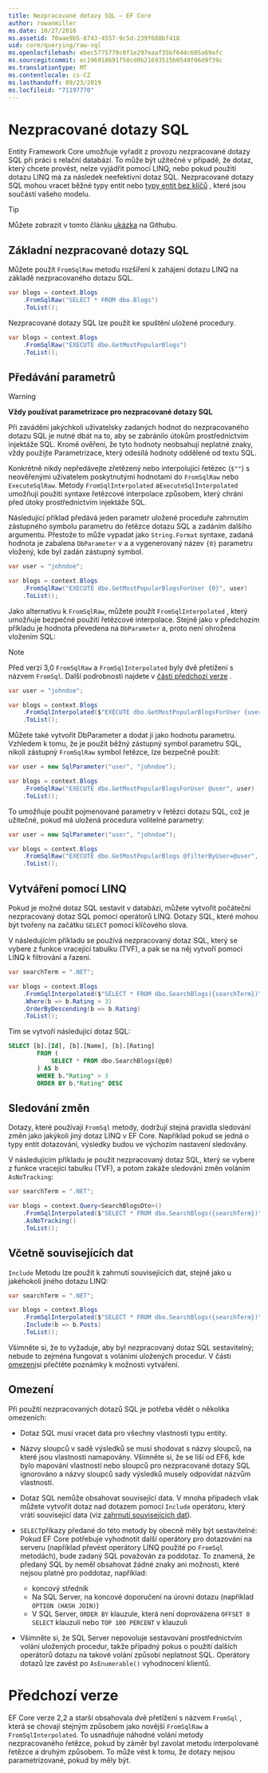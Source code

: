 ```yaml
---
title: Nezpracované dotazy SQL – EF Core
author: rowanmiller
ms.date: 10/27/2016
ms.assetid: 70aae9b5-8743-4557-9c5d-239f688bf418
uid: core/querying/raw-sql
ms.openlocfilehash: ebec5775770c0f1e297eaaf35bf644c605a69afc
ms.sourcegitcommit: ec196918691f50cd0b21693515b0549f06d9f39c
ms.translationtype: MT
ms.contentlocale: cs-CZ
ms.lasthandoff: 09/23/2019
ms.locfileid: "71197770"
---
```

# <a name="raw-sql-queries"></a>Nezpracované dotazy SQL

Entity Framework Core umožňuje vyřadit z provozu nezpracované dotazy SQL při práci s relační databází. To může být užitečné v případě, že dotaz, který chcete provést, nelze vyjádřit pomocí LINQ, nebo pokud použití dotazu LINQ má za následek neefektivní dotaz SQL. Nezpracované dotazy SQL mohou vracet běžné typy entit nebo [typy entit bez klíčů](xref:core/modeling/keyless-entity-types) , které jsou součástí vašeho modelu.

> [!TIP]  
> Můžete zobrazit v tomto článku [ukázka](https://github.com/aspnet/EntityFramework.Docs/tree/master/samples/core/Querying/Querying/RawSQL/Sample.cs) na Githubu.

## <a name="basic-raw-sql-queries"></a>Základní nezpracované dotazy SQL

Můžete použít `FromSqlRaw` metodu rozšíření k zahájení dotazu LINQ na základě nezpracovaného dotazu SQL.

<!-- [!code-csharp[Main](samples/core/Querying/RawSQL/Sample.cs)] -->
``` csharp
var blogs = context.Blogs
    .FromSqlRaw("SELECT * FROM dbo.Blogs")
    .ToList();
```

Nezpracované dotazy SQL lze použít ke spuštění uložené procedury.

<!-- [!code-csharp[Main](samples/core/Querying/RawSQL/Sample.cs)] -->
``` csharp
var blogs = context.Blogs
    .FromSqlRaw("EXECUTE dbo.GetMostPopularBlogs")
    .ToList();
```

## <a name="passing-parameters"></a>Předávání parametrů

> [!WARNING]
> **Vždy používat parametrizace pro nezpracované dotazy SQL**
>
> Při zavádění jakýchkoli uživatelsky zadaných hodnot do nezpracovaného dotazu SQL je nutné dbát na to, aby se zabránilo útokům prostřednictvím injektáže SQL. Kromě ověření, že tyto hodnoty neobsahují neplatné znaky, vždy použijte Parametrizace, který odesílá hodnoty oddělené od textu SQL.
>
> Konkrétně nikdy nepředávejte zřetězený nebo interpolující řetězec (`$""`) s neověřenými uživatelem poskytnutými hodnotami do `FromSqlRaw` nebo `ExecuteSqlRaw`. Metody `FromSqlInterpolated` a`ExecuteSqlInterpolated` umožňují použití syntaxe řetězcové interpolace způsobem, který chrání před útoky prostřednictvím injektáže SQL.

Následující příklad předává jeden parametr uložené proceduře zahrnutím zástupného symbolu parametru do řetězce dotazu SQL a zadáním dalšího argumentu. Přestože to může vypadat jako `String.Format` syntaxe, zadaná hodnota je zabalena `DbParameter` v a a vygenerovaný název `{0}` parametru vložený, kde byl zadán zástupný symbol.

<!-- [!code-csharp[Main](samples/core/Querying/RawSQL/Sample.cs)] -->
``` csharp
var user = "johndoe";

var blogs = context.Blogs
    .FromSqlRaw("EXECUTE dbo.GetMostPopularBlogsForUser {0}", user)
    .ToList();
```

Jako alternativu k `FromSqlRaw`, můžete použít `FromSqlInterpolated` , který umožňuje bezpečné použití řetězcové interpolace. Stejně jako v předchozím příkladu je hodnota převedena na `DbParameter` a, proto není ohrožena vložením SQL:

> [!NOTE]
> Před verzí 3,0 `FromSqlRaw` a `FromSqlInterpolated` byly dvě přetížení s názvem `FromSql`. Další podrobnosti najdete v [části předchozí verze](#previous-versions) .


<!-- [!code-csharp[Main](samples/core/Querying/RawSQL/Sample.cs)] -->
``` csharp
var user = "johndoe";

var blogs = context.Blogs
    .FromSqlInterpolated($"EXECUTE dbo.GetMostPopularBlogsForUser {user}")
    .ToList();
```

Můžete také vytvořit DbParameter a dodat ji jako hodnotu parametru. Vzhledem k tomu, že je použit běžný zástupný symbol parametru SQL, nikoli zástupný `FromSqlRaw` symbol řetězce, lze bezpečně použít:

<!-- [!code-csharp[Main](samples/core/Querying/RawSQL/Sample.cs)] -->
``` csharp
var user = new SqlParameter("user", "johndoe");

var blogs = context.Blogs
    .FromSqlRaw("EXECUTE dbo.GetMostPopularBlogsForUser @user", user)
    .ToList();
```

To umožňuje použít pojmenované parametry v řetězci dotazu SQL, což je užitečné, pokud má uložená procedura volitelné parametry:

<!-- [!code-csharp[Main](samples/core/Querying/RawSQL/Sample.cs)] -->
``` csharp
var user = new SqlParameter("user", "johndoe");

var blogs = context.Blogs
    .FromSqlRaw("EXECUTE dbo.GetMostPopularBlogs @filterByUser=@user", user)
    .ToList();
```

## <a name="composing-with-linq"></a>Vytváření pomocí LINQ

Pokud je možné dotaz SQL sestavit v databázi, můžete vytvořit počáteční nezpracovaný dotaz SQL pomocí operátorů LINQ. Dotazy SQL, které mohou být tvořeny na začátku `SELECT` pomocí klíčového slova.

V následujícím příkladu se používá nezpracovaný dotaz SQL, který se vybere z funkce vracející tabulku (TVF), a pak se na něj vytvoří pomocí LINQ k filtrování a řazení.

<!-- [!code-csharp[Main](samples/core/Querying/RawSQL/Sample.cs)] -->
``` csharp
var searchTerm = ".NET";

var blogs = context.Blogs
    .FromSqlInterpolated($"SELECT * FROM dbo.SearchBlogs({searchTerm})")
    .Where(b => b.Rating > 3)
    .OrderByDescending(b => b.Rating)
    .ToList();
```

Tím se vytvoří následující dotaz SQL:

``` sql
SELECT [b].[Id], [b].[Name], [b].[Rating]
        FROM (
            SELECT * FROM dbo.SearchBlogs(@p0)
        ) AS b
        WHERE b."Rating" > 3
        ORDER BY b."Rating" DESC
```

## <a name="change-tracking"></a>Sledování změn

Dotazy, které používají `FromSql` metody, dodržují stejná pravidla sledování změn jako jakýkoli jiný dotaz LINQ v EF Core. Například pokud se jedná o typy entit dotazování, výsledky budou ve výchozím nastavení sledovány.

V následujícím příkladu je použit nezpracovaný dotaz SQL, který se vybere z funkce vracející tabulku (TVF), a potom zakáže sledování změn voláním `AsNoTracking`:

<!-- [!code-csharp[Main](samples/core/Querying/RawSQL/Sample.cs)] -->
``` csharp
var searchTerm = ".NET";

var blogs = context.Query<SearchBlogsDto>()
    .FromSqlInterpolated($"SELECT * FROM dbo.SearchBlogs({searchTerm})")
    .AsNoTracking()
    .ToList();
```

## <a name="including-related-data"></a>Včetně souvisejících dat

`Include` Metodu lze použít k zahrnutí souvisejících dat, stejně jako u jakéhokoli jiného dotazu LINQ:

<!-- [!code-csharp[Main](samples/core/Querying/RawSQL/Sample.cs)] -->
``` csharp
var searchTerm = ".NET";

var blogs = context.Blogs
    .FromSqlInterpolated($"SELECT * FROM dbo.SearchBlogs({searchTerm})")
    .Include(b => b.Posts)
    .ToList();
```

Všimněte si, že to vyžaduje, aby byl nezpracovaný dotaz SQL sestavitelný; nebude to zejména fungovat s voláními uložených procedur. V části [omezení](#limitations)si přečtěte poznámky k možnosti vytváření.

## <a name="limitations"></a>Omezení

Při použití nezpracovaných dotazů SQL je potřeba vědět o několika omezeních:

* Dotaz SQL musí vracet data pro všechny vlastnosti typu entity.

* Názvy sloupců v sadě výsledků se musí shodovat s názvy sloupců, na které jsou vlastnosti namapovány. Všimněte si, že se liší od EF6, kde bylo mapování vlastností nebo sloupců pro nezpracované dotazy SQL ignorováno a názvy sloupců sady výsledků musely odpovídat názvům vlastností.

* Dotaz SQL nemůže obsahovat související data. V mnoha případech však můžete vytvořit dotaz nad dotazem pomocí `Include` operátoru, který vrátí související data (viz [zahrnutí souvisejících dat](#including-related-data)).

* `SELECT`příkazy předané do této metody by obecně měly být sestavitelné: Pokud EF Core potřebuje vyhodnotit další operátory pro dotazování na serveru (například převést operátory LINQ použité po `FromSql` metodách), bude zadaný SQL považován za poddotaz. To znamená, že předaný SQL by neměl obsahovat žádné znaky ani možnosti, které nejsou platné pro poddotaz, například:
  * koncový středník
  * Na SQL Server, na koncové doporučení na úrovni dotazu (například `OPTION (HASH JOIN)`)
  * V SQL Server, `ORDER BY` klauzule, která není doprovázena `OFFSET 0` `SELECT` klauzulí nebo `TOP 100 PERCENT` v klauzuli

* Všimněte si, že SQL Server nepovoluje sestavování prostřednictvím volání uložených procedur, takže případný pokus o použití dalších operátorů dotazu na takové volání způsobí neplatnost SQL. Operátory dotazů lze zavést po `AsEnumerable()` vyhodnocení klientů.

# <a name="previous-versions"></a>Předchozí verze

EF Core verze 2,2 a starší obsahovala dvě přetížení s názvem `FromSql` , která se chovají stejným způsobem jako novější `FromSqlRaw` a `FromSqlInterpolated`. To usnadňuje náhodné volání metody nezpracovaného řetězce, pokud by záměr byl zavolat metodu interpolované řetězce a druhým způsobem. To může vést k tomu, že dotazy nejsou parametrizované, pokud by měly být.
